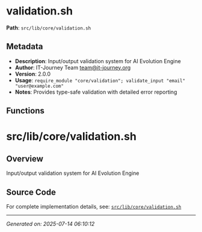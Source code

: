 # validation.sh

**Path**: `src/lib/core/validation.sh`

## Metadata

- **Description**: Input/output validation system for AI Evolution Engine
- **Author**: IT-Journey Team <team@it-journey.org>
- **Version**: 2.0.0
- **Usage**: `require_module "core/validation"; validate_input "email" "user@example.com"`
- **Notes**: Provides type-safe validation with detailed error reporting

## Functions

# src/lib/core/validation.sh

## Overview

Input/output validation system for AI Evolution Engine


## Source Code

For complete implementation details, see: [`src/lib/core/validation.sh`](../../src/lib/core/validation.sh)

---
*Generated on: 2025-07-14 06:10:12*
